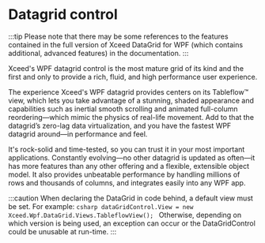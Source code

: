 # Datagrid control

:::tip
Please note that there may be some references to the features contained in the full version of Xceed DataGrid for WPF (which contains additional, advanced features) in the documentation.
:::

Xceed's WPF datagrid control is the most mature grid of its kind and the first and only to provide a rich, fluid, and high performance user experience.

The experience Xceed's WPF datagrid provides centers on its Tableflow™ view, which lets you take advantage of a stunning, shaded appearance and capabilities such as inertial smooth scrolling and animated full-column reordering—which mimic the physics of real-life movement. Add to that the datagrid’s zero-lag data virtualization, and you have the fastest WPF datagrid around—in performance and feel.

It's rock-solid and time-tested, so you can trust it in your most important applications. Constantly evolving—no other datagrid is updated as often—it has more features than any other offering and a flexible, extensible object model. It also provides unbeatable performance by handling millions of rows and thousands of columns, and integrates easily into any WPF app.

:::caution
When declaring the DataGrid in code behind, a default view must be set. For example:
    ```csharp
    dataGridControl.View = new Xceed.Wpf.DataGrid.Views.TableflowView();
    ```
Otherwise, depending on which version is being used, an exception can occur or the DataGridControl could be unusable at run-time.
:::